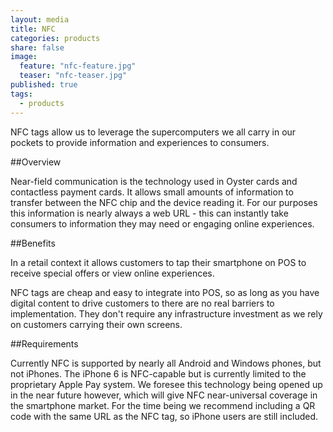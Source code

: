 ```yaml
---
layout: media
title: NFC
categories: products
share: false
image: 
  feature: "nfc-feature.jpg"
  teaser: "nfc-teaser.jpg"
published: true
tags: 
  - products
---
```


NFC tags allow us to leverage the supercomputers we all carry in our pockets to provide information and experiences to consumers.

##Overview

Near-field communication is the technology used in Oyster cards and contactless payment cards. It allows small amounts of information to transfer between the NFC chip and the device reading it. For our purposes this information is nearly always a web URL - this can instantly take consumers to information they may need or engaging online experiences.

##Benefits

In a retail context it allows customers to tap their smartphone on POS to receive special offers or view online experiences.

NFC tags are cheap and easy to integrate into POS, so as long as you have digital content to drive customers to there are no real barriers to implementation. They don't require any infrastructure investment as we rely on customers carrying their own screens.

##Requirements

Currently NFC is supported by nearly all Android and Windows phones, but not iPhones. The iPhone 6 is NFC-capable but is currently limited to the proprietary Apple Pay system. We foresee this technology being opened up in the near future however, which will give NFC near-universal coverage in the smartphone market. For the time being we recommend including a QR code with the same URL as the NFC tag, so iPhone users are still included.
